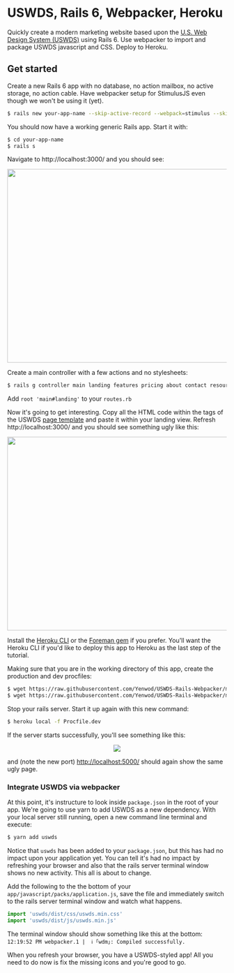 # USWDS, Rails 6, Webpacker, Heroku

Quickly create a modern marketing website based upon the [U.S. Web Design System (USWDS)](https://designsystem.digital.gov/) using
Rails 6. Use webpacker to import and package USWDS javascript and CSS.  Deploy to Heroku.

## Get started

Create a new Rails 6 app with no database, no action mailbox, no active storage, no action cable. Have webpacker setup for StimulusJS even though we won't be using it (yet).
```bash
$ rails new your-app-name --skip-active-record --webpack=stimulus --skip-action-mailbox --skip-active-storage --skip-action-cable
```
You should now have a working generic Rails app.  Start it with:
```bash
$ cd your-app-name
$ rails s
```
Navigate to http://localhost:3000/ and you should see:

<p align="center">
  <kbd><img width="520" height="444" src="https://vaxcalc.s3.amazonaws.com/images/uswds/1.png"></kbd>
</p>

Create a main controller with a few actions and no stylesheets:
```bash
$ rails g controller main landing features pricing about contact resources --no-stylesheets
```

Add ```root 'main#landing'``` to your ```routes.rb``` 

Now it's going to get interesting.  Copy all the HTML code within the <body></body> tags of the USWDS [page template](https://federalist-3b6ba08e-0df4-44c9-ac73-6fc193b0e19c.app.cloud.gov/preview/uswds/uswds/release-2.7.0/components/preview/layout--landing.html) and paste it within your landing view.  Refresh http://localhost:3000/ and you should see something ugly like this:

<p align="center">
  <kbd><img width="520" height="444" src="https://vaxcalc.s3.amazonaws.com/images/uswds/2.png"></kbd>
</p>

Install the [Heroku CLI](https://devcenter.heroku.com/articles/heroku-cli#download-and-install) or the [Foreman gem](https://github.com/ddollar/foreman) if you prefer.  You'll want the Heroku CLI if you'd like to deploy this app to Heroku as the last step of the tutorial.  

Making sure that you are in the working directory of this app, create the production and dev procfiles:

```bash
$ wget https://raw.githubusercontent.com/Yenwod/USWDS-Rails-Webpacker/master/Procfile
$ wget https://raw.githubusercontent.com/Yenwod/USWDS-Rails-Webpacker/master/Procfile.dev
```
Stop your rails server.  Start it up again with this new command:

```bash
$ heroku local -f Procfile.dev
```
If the server starts successfully, you'll see something like this:
<p align="center">
  <img src="https://vaxcalc.s3.amazonaws.com/images/uswds/3.png">
</p>

and (note the new port) [http://localhost:5000/](http://localhost:5000/) should again show the same ugly page.  

### Integrate USWDS via webpacker

At this point, it's instructure to look inside ```package.json``` in the root of your app.  We're going to use yarn to add USWDS as a new dependency.  With your local server still running, open a new command line terminal and execute:
```bash
$ yarn add uswds
```
Notice that ```uswds``` has been added to your ```package.json```, but this has had no impact upon your application yet.  You can tell it's had no impact by refreshing your browser and also that the rails server terminal window shows no new activity.  This all is about to change.

Add the following to the the bottom of your ```app/javascript/packs/application.js```, save the file and immediately switch to the rails server terminal window and watch what happens.
```javascript
import 'uswds/dist/css/uswds.min.css'
import 'uswds/dist/js/uswds.min.js'
```

The terminal window should show something like this at the bottom: ```12:19:52 PM webpacker.1 |  ℹ ｢wdm｣: Compiled successfully.```

When you refresh your browser, you have a USWDS-styled app!  All you need to do now is fix the missing icons and you're good to go.  

